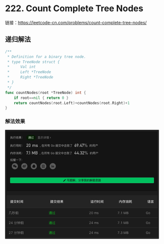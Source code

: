 # 222. Count Complete Tree Nodes

链接：https://leetcode-cn.com/problems/count-complete-tree-nodes/

## 递归解法

```go
/**
 * Definition for a binary tree node.
 * type TreeNode struct {
 *     Val int
 *     Left *TreeNode
 *     Right *TreeNode
 * }
 */
func countNodes(root *TreeNode) int {
    if root==nil { return 0 }
    return countNodes(root.Left)+countNodes(root.Right)+1
}

```

### 解法效果

![222_count_complete_tree_nodes](./img/222_count_complete_tree_nodes.png)